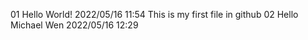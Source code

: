 01 Hello World! 2022/05/16 11:54 This is my first file in github
02 Hello Michael Wen 2022/05/16 12:29
